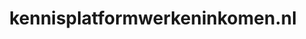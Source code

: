 ---
layout: post
title:  "kennisplatformwerkeninkomen.nl"
internal_url:  "/dutchgov/kennisplatformwerkeninkomen.nl.html"
categories: dutchgov
---